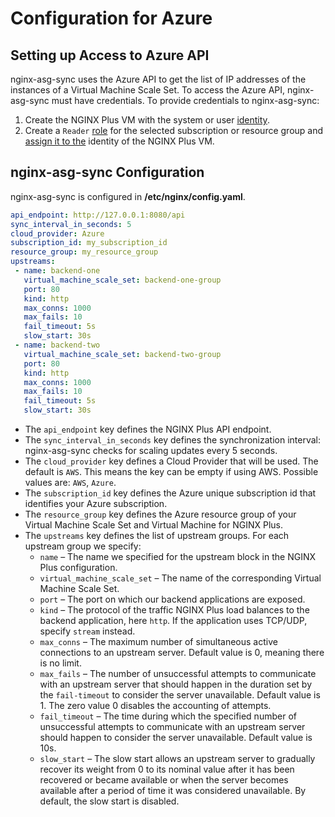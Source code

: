 # Configuration for Azure

## Setting up Access to Azure API

nginx-asg-sync uses the Azure API to get the list of IP addresses of the instances of a Virtual Machine Scale Set. To access the Azure API, nginx-asg-sync must have credentials. To provide credentials to nginx-asg-sync:

1. Create the NGINX Plus VM with the system or user [identity](https://docs.microsoft.com/en-us/azure/active-directory/managed-identities-azure-resources/qs-configure-portal-windows-vm#system-assigned-managed-identity).
2. Create a `Reader` [role](https://docs.microsoft.com/en-us/azure/role-based-access-control/overview) for the selected subscription or resource group and [assign it to the](https://docs.microsoft.com/en-gb/azure/role-based-access-control/role-assignments-portal#add-a-role-assignment) identity of the NGINX Plus VM.

## nginx-asg-sync Configuration

nginx-asg-sync is configured in **/etc/nginx/config.yaml**.

```yaml
api_endpoint: http://127.0.0.1:8080/api
sync_interval_in_seconds: 5
cloud_provider: Azure
subscription_id: my_subscription_id
resource_group: my_resource_group
upstreams:
 - name: backend-one
   virtual_machine_scale_set: backend-one-group
   port: 80
   kind: http
   max_conns: 1000
   max_fails: 10
   fail_timeout: 5s
   slow_start: 30s
 - name: backend-two
   virtual_machine_scale_set: backend-two-group
   port: 80
   kind: http
   max_conns: 1000
   max_fails: 10
   fail_timeout: 5s
   slow_start: 30s
```

* The `api_endpoint` key defines the NGINX Plus API endpoint.
* The `sync_interval_in_seconds` key defines the synchronization interval: nginx-asg-sync checks for scaling updates every 5 seconds.
* The `cloud_provider` key defines a Cloud Provider that will be used. The default is `AWS`. This means the key can be empty if using AWS. Possible values are: `AWS`, `Azure`.
* The `subscription_id` key defines the Azure unique subscription id that identifies your Azure subscription.
* The `resource_group` key defines the Azure resource group of your Virtual Machine Scale Set and Virtual Machine for NGINX Plus.
* The `upstreams` key defines the list of upstream groups. For each upstream group we specify:
  * `name` – The name we specified for the upstream block in the NGINX Plus configuration.
  * `virtual_machine_scale_set` – The name of the corresponding Virtual Machine Scale Set.
  * `port` – The port on which our backend applications are exposed.
  * `kind` – The protocol of the traffic NGINX Plus load balances to the backend application, here `http`. If the application uses TCP/UDP, specify `stream` instead.
  * `max_conns` – The maximum number of simultaneous active connections to an upstream server. Default value is 0, meaning there is no limit.
  * `max_fails` – The number of unsuccessful attempts to communicate with an upstream server that should happen in the duration set by the `fail-timeout` to consider the server unavailable. Default value is 1. The zero value 0 disables the accounting of attempts.
  * `fail_timeout` – The time during which the specified number of unsuccessful attempts to communicate with an upstream server should happen to consider the server unavailable. Default value is 10s.
  * `slow_start` – The slow start allows an upstream server to gradually recover its weight from 0 to its nominal value after it has been recovered or became available or when the server becomes available after a period of time it was considered unavailable. By default, the slow start is disabled.
